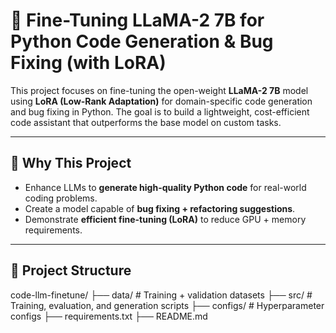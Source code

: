 # 🚀 Fine-Tuning LLaMA-2 7B for Python Code Generation & Bug Fixing (with LoRA)

This project focuses on fine-tuning the open-weight **LLaMA-2 7B** model using **LoRA (Low-Rank Adaptation)** for domain-specific code generation and bug fixing in Python. The goal is to build a lightweight, cost-efficient code assistant that outperforms the base model on custom tasks.

---

## 🧠 **Why This Project**
- Enhance LLMs to **generate high-quality Python code** for real-world coding problems.
- Create a model capable of **bug fixing + refactoring suggestions**.
- Demonstrate **efficient fine-tuning (LoRA)** to reduce GPU + memory requirements.

---

## 📂 **Project Structure**


code-llm-finetune/
├── data/ # Training + validation datasets
├── src/ # Training, evaluation, and generation scripts
├── configs/ # Hyperparameter configs
├── requirements.txt
├── README.md
